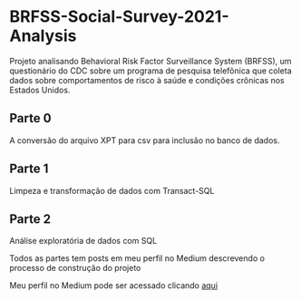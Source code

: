 # BRFSS-Social-Survey-2021-Analysis
Projeto analisando Behavioral Risk Factor Surveillance System (BRFSS), um questionário do CDC sobre  um programa de pesquisa telefônica que coleta dados sobre comportamentos de risco à saúde e condições crônicas nos Estados Unidos.<br>

## Parte 0 
A conversão do arquivo XPT para csv para inclusão no banco de dados.<br>
## Parte 1

Limpeza e transformação de dados com Transact-SQL<br>

## Parte 2
Análise exploratória de dados com SQL<br>

Todos as partes tem posts em meu perfil no Medium descrevendo o processo de construção do projeto <br>

Meu perfil no Medium pode ser acessado clicando <a href =https://phbonamin.medium.com/> aqui </a>
